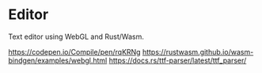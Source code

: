 # Editor
Text editor using WebGL and Rust/Wasm.

https://codepen.io/Compile/pen/rqKRNg
https://rustwasm.github.io/wasm-bindgen/examples/webgl.html
https://docs.rs/ttf-parser/latest/ttf_parser/
